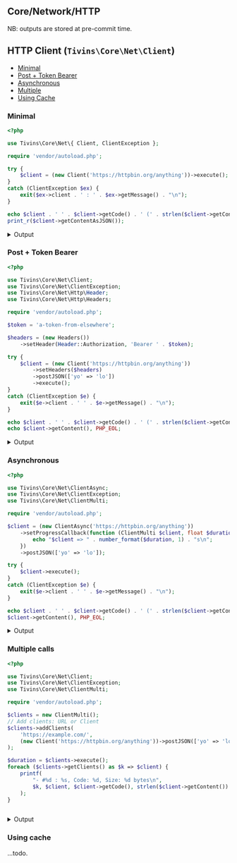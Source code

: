 

## Core/Network/HTTP

NB: outputs are stored at pre-commit time.

## HTTP Client (`Tivins\Core\Net\Client`)

* [Minimal](#minimal)
* [Post + Token Bearer](#post--token-bearer)
* [Asynchronous](#asynchronous)
* [Multiple](#multiple-calls)
* [Using Cache](#using-cache)


### Minimal

```php
<?php

use Tivins\Core\Net\{ Client, ClientException };

require 'vendor/autoload.php';

try {
    $client = (new Client('https://httpbin.org/anything'))->execute();
}
catch (ClientException $ex) {
    exit($ex->client . ' : ' . $ex->getMessage() . "\n");
}

echo $client . ' ' . $client->getCode() . ' (' . strlen($client->getContent()) . ')' . PHP_EOL;
print_r($client->getContentAsJSON());

```

<details><summary>Output</summary>

<pre>
Tivins\Core\Net\Client#4 200 (542)
stdClass Object
(
    [args] => stdClass Object
        (
        )

    [data] => 
    [files] => stdClass Object
        (
        )

    [form] => stdClass Object
        (
        )

    [headers] => stdClass Object
        (
            [Accept] => */*
            [Accept-Encoding] => deflate, gzip, br
            [Content-Length] => 0
            [Content-Type] => application/x-www-form-urlencoded
            [Host] => httpbin.org
            [User-Agent] => Mozilla/5.0 (X11; Ubuntu; Linux x86_64; rv:107.0) Gecko/xx.xx.xx.xx Firefox/107.0
            [X-Amzn-Trace-Id] => Root=1-63cbb24f-187ff1dfxx.xx.xx.xx
        )

    [json] => 
    [method] => GET
    [origin] => xx.xx.xx.xx
    [url] => https://httpbin.org/anything
)

</pre>
</details>



### Post + Token Bearer

```php
<?php

use Tivins\Core\Net\Client;
use Tivins\Core\Net\ClientException;
use Tivins\Core\Net\Http\Header;
use Tivins\Core\Net\Http\Headers;

require 'vendor/autoload.php';

$token = 'a-token-from-elsewhere';

$headers = (new Headers())
    ->setHeader(Header::Authorization, 'Bearer ' . $token);

try {
    $client = (new Client('https://httpbin.org/anything'))
        ->setHeaders($headers)
        ->postJSON(['yo' => 'lo'])
        ->execute();
}
catch (ClientException $e) {
    exit($e->client . ' ' . $e->getMessage() . "\n");
}

echo $client . ' ' . $client->getCode() . ' (' . strlen($client->getContent()) . ')', PHP_EOL;
echo $client->getContent(), PHP_EOL;

```

<details><summary>Output</summary>

<pre>
Tivins\Core\Net\Client#21 200 (611)
{
  "args": {}, 
  "data": "{\"yo\":\"lo\"}", 
  "files": {}, 
  "form": {}, 
  "headers": {
    "Accept": "*/*", 
    "Accept-Encoding": "deflate, gzip, br", 
    "Authorization": "Bearer a-token-from-elsewhere", 
    "Content-Length": "11", 
    "Content-Type": "application/json", 
    "Host": "httpbin.org", 
    "User-Agent": "Mozilla/5.0 (X11; Ubuntu; Linux x86_64; rv:99.0) Gecko/xx.xx.xx.xx Firefox/99.0", 
    "X-Amzn-Trace-Id": "Root=1-63cbbxx.xx.xx.xxbdxx.xx.xx.xx"
  }, 
  "json": {
    "yo": "lo"
  }, 
  "method": "POST", 
  "origin": "xx.xx.xx.xx", 
  "url": "https://httpbin.org/anything"
}


</pre>
</details>



### Asynchronous

```php
<?php

use Tivins\Core\Net\ClientAsync;
use Tivins\Core\Net\ClientException;
use Tivins\Core\Net\ClientMulti;

require 'vendor/autoload.php';

$client = (new ClientAsync('https://httpbin.org/anything'))
    ->setProgressCallback(function (ClientMulti $client, float $duration) {
        echo "$client => " . number_format($duration, 1) . "s\n";
    })
    ->postJSON(['yo' => 'lo']);

try {
    $client->execute();
}
catch (ClientException $e) {
    exit($e->client . ' ' . $e->getMessage() . "\n");
}

echo $client . ' ' . $client->getCode() . ' (' . strlen($client->getContent()) . ')', PHP_EOL,
$client->getContent(), PHP_EOL;

```

<details><summary>Output</summary>

<pre>
Tivins\Core\Net\ClientMulti#5 => 0.0s
Tivins\Core\Net\ClientMulti#5 => 0.1s
Tivins\Core\Net\ClientMulti#5 => 0.2s
Tivins\Core\Net\ClientMulti#5 => 0.3s
Tivins\Core\Net\ClientMulti#5 => 0.4s
Tivins\Core\Net\ClientMulti#5 => 0.5s
Tivins\Core\Net\ClientMulti#5 => 0.6s
Tivins\Core\Net\ClientAsync#4 200 (558)
{
  "args": {}, 
  "data": "{\"yo\":\"lo\"}", 
  "files": {}, 
  "form": {}, 
  "headers": {
    "Accept": "*/*", 
    "Accept-Encoding": "deflate, gzip, br", 
    "Content-Length": "11", 
    "Content-Type": "application/json", 
    "Host": "httpbin.org", 
    "User-Agent": "Mozilla/5.0 (X11; Ubuntu; Linux x86_64; rv:101.0) Gecko/xx.xx.xx.xx Firefox/101.0", 
    "X-Amzn-Trace-Id": "Root=1-63cbbxx.xx.xx.xxbaa64daxx.xx.xx.xxf"
  }, 
  "json": {
    "yo": "lo"
  }, 
  "method": "POST", 
  "origin": "xx.xx.xx.xx", 
  "url": "https://httpbin.org/anything"
}


</pre>
</details>



### Multiple calls

```php
<?php

use Tivins\Core\Net\Client;
use Tivins\Core\Net\ClientException;
use Tivins\Core\Net\ClientMulti;

require 'vendor/autoload.php';

$clients = new ClientMulti();
// Add clients: URL or Client
$clients->addClients(
    'https://example.com/',
    (new Client('https://httpbin.org/anything'))->postJSON(['yo' => 'lo']),
);

$duration = $clients->execute();
foreach ($clients->getClients() as $k => $client) {
    printf(
        "- #%d : %s, Code: %d, Size: %d bytes\n",
        $k, $client, $client->getCode(), strlen($client->getContent())
    );
}



```

<details><summary>Output</summary>

<pre>
- #45 : Tivins\Core\Net\Client#43, Code: 200, Size: 1256 bytes
- #46 : Tivins\Core\Net\Client#5, Code: 200, Size: 558 bytes

</pre>
</details>



### Using cache

...todo.